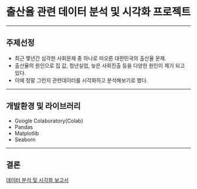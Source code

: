 # 출산율 관련 데이터 분석 및 시각화 프로젝트
---
## 주제선정
- 최근 몇년간 심각한 사회문제 중 하나로 떠오른 대한민국의 출산율 문제.<br>
- 출산율의 원인으로 집 값, 청년실업, 늦은 사회진출 등을 다양한 원인이 제기 되고 있다.<br>
- 이에 정말 그런지 관련데이터를 시각화하고 분석해보기로 했다.<br>
---
## 개발환경 및 라이브러리
- Google Colaboratory(Colab)
- Pandas
- Matplotlib
- Seaborn
-----
## 결론 
[데이터 분석 및 시각화 보고서](https://github.com/MCK-OOTS/DataVisualization/blob/main/%EB%B9%85%EB%8D%B0%EC%9D%B4%ED%84%B0%20%EC%B2%98%EB%A6%AC%20%ED%94%84%EB%A1%9C%EC%A0%9D%ED%8A%B8%20%EB%B3%B4%EA%B3%A0%EC%84%9C.pdf)<br>

